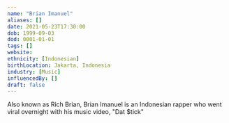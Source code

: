 ```yaml
---
name: "Brian Imanuel"
aliases: []
date: 2021-05-23T17:30:00
dob: 1999-09-03
dod: 0001-01-01
tags: []
website: 
ethnicity: [Indonesian]
birthLocation: Jakarta, Indonesia
industry: [Music]
influencedBy: []
draft: false
---
```


Also known as Rich Brian, Brian Imanuel is an Indonesian rapper who went viral overnight with his music video, "Dat $tick"
